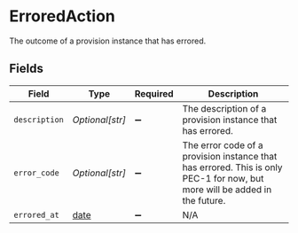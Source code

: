 # ErroredAction

The outcome of a provision instance that has errored.


## Fields

| Field                                                                                                                      | Type                                                                                                                       | Required                                                                                                                   | Description                                                                                                                |
| -------------------------------------------------------------------------------------------------------------------------- | -------------------------------------------------------------------------------------------------------------------------- | -------------------------------------------------------------------------------------------------------------------------- | -------------------------------------------------------------------------------------------------------------------------- |
| `description`                                                                                                              | *Optional[str]*                                                                                                            | :heavy_minus_sign:                                                                                                         | The description of a provision instance that has errored.                                                                  |
| `error_code`                                                                                                               | *Optional[str]*                                                                                                            | :heavy_minus_sign:                                                                                                         | The error code of a provision instance that has errored. This is only PEC-1 for now, but more will be added in the future. |
| `errored_at`                                                                                                               | [date](https://docs.python.org/3/library/datetime.html#date-objects)                                                       | :heavy_minus_sign:                                                                                                         | N/A                                                                                                                        |